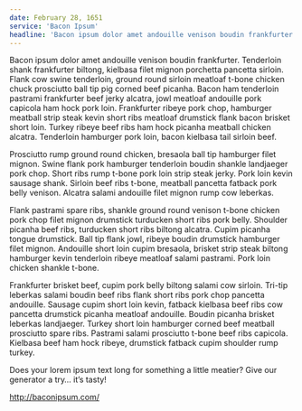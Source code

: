 ```yaml
---
date: February 28, 1651
service: 'Bacon Ipsum'
headline: 'Bacon ipsum dolor amet andouille venison boudin frankfurter'
---
```


Bacon ipsum dolor amet andouille venison boudin frankfurter. Tenderloin shank frankfurter biltong, kielbasa filet mignon porchetta pancetta sirloin. Flank cow swine tenderloin, ground round sirloin meatloaf t-bone chicken chuck prosciutto ball tip pig corned beef picanha. Bacon ham tenderloin pastrami frankfurter beef jerky alcatra, jowl meatloaf andouille pork capicola ham hock pork loin. Frankfurter ribeye pork chop, hamburger meatball strip steak kevin short ribs meatloaf drumstick flank bacon brisket short loin. Turkey ribeye beef ribs ham hock picanha meatball chicken alcatra. Tenderloin hamburger pork loin, bacon kielbasa tail sirloin beef.

Prosciutto rump ground round chicken, bresaola ball tip hamburger filet mignon. Swine flank pork hamburger tenderloin boudin shankle landjaeger pork chop. Short ribs rump t-bone pork loin strip steak jerky. Pork loin kevin sausage shank. Sirloin beef ribs t-bone, meatball pancetta fatback pork belly venison. Alcatra salami andouille filet mignon rump cow leberkas.

Flank pastrami spare ribs, shankle ground round venison t-bone chicken pork chop filet mignon drumstick turducken short ribs pork belly. Shoulder picanha beef ribs, turducken short ribs biltong alcatra. Cupim picanha tongue drumstick. Ball tip flank jowl, ribeye boudin drumstick hamburger filet mignon. Andouille short loin cupim bresaola, brisket strip steak biltong hamburger kevin tenderloin ribeye meatloaf salami pastrami. Pork loin chicken shankle t-bone.

Frankfurter brisket beef, cupim pork belly biltong salami cow sirloin. Tri-tip leberkas salami boudin beef ribs flank short ribs pork chop pancetta andouille. Sausage cupim short loin kevin, fatback kielbasa beef ribs cow pancetta drumstick picanha meatloaf andouille. Boudin picanha brisket leberkas landjaeger. Turkey short loin hamburger corned beef meatball prosciutto spare ribs. Pastrami salami prosciutto t-bone beef ribs capicola. Kielbasa beef ham hock ribeye, drumstick fatback cupim shoulder rump turkey.

Does your lorem ipsum text long for something a little meatier? Give our generator a try… it’s tasty!

http://baconipsum.com/
